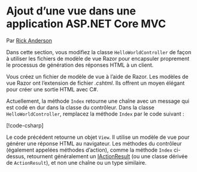# <a name="adding-a-view-to-an-aspnet-core-mvc-app"></a>Ajout d’une vue dans une application ASP.NET Core MVC

Par [Rick Anderson](https://twitter.com/RickAndMSFT)

Dans cette section, vous modifiez la classe `HelloWorldController` de façon à utiliser les fichiers de modèle de vue Razor pour encapsuler proprement le processus de génération des réponses HTML à un client.

Vous créez un fichier de modèle de vue à l’aide de Razor. Les modèles de vue Razor ont l’extension de fichier *.cshtml*. Ils offrent un moyen élégant pour créer une sortie HTML avec C#.

Actuellement, la méthode `Index` retourne une chaîne avec un message qui est codé en dur dans la classe du contrôleur. Dans la classe `HelloWorldController`, remplacez la méthode `Index` par le code suivant :

[!code-csharp[](../../tutorials/first-mvc-app/start-mvc/sample/MvcMovie/Controllers/HelloWorldController.cs?name=snippet_4)]

Le code précédent retourne un objet `View`. Il utilise un modèle de vue pour générer une réponse HTML au navigateur. Les méthodes du contrôleur (également appelées méthodes d’action), comme la méthode `Index` ci-dessus, retournent généralement un [IActionResult](/dotnet/api/microsoft.aspnetcore.mvc.iactionresult) (ou une classe dérivée de `ActionResult`), et non une chaîne ou un type similaire.
